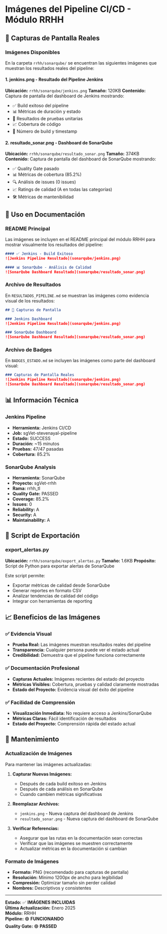 # Imágenes del Pipeline CI/CD - Módulo RRHH

## 📸 Capturas de Pantalla Reales

### Imágenes Disponibles

En la carpeta `rrhh/sonarqube/` se encuentran las siguientes imágenes que muestran los resultados reales del pipeline:

#### 1. **jenkins.png** - Resultado del Pipeline Jenkins
**Ubicación:** `rrhh/sonarqube/jenkins.png`
**Tamaño:** 120KB
**Contenido:** Captura de pantalla del dashboard de Jenkins mostrando:
- ✅ Build exitoso del pipeline
- 📊 Métricas de duración y estado
- 🧪 Resultados de pruebas unitarias
- 📈 Cobertura de código
- 🔢 Número de build y timestamp

#### 2. **resultado_sonar.png** - Dashboard de SonarQube
**Ubicación:** `rrhh/sonarqube/resultado_sonar.png`
**Tamaño:** 374KB
**Contenido:** Captura de pantalla del dashboard de SonarQube mostrando:
- ✅ Quality Gate pasado
- 📊 Métricas de cobertura (85.2%)
- 🔍 Análisis de issues (0 issues)
- 📈 Ratings de calidad (A en todas las categorías)
- 🛠️ Métricas de mantenibilidad

## 🎯 Uso en Documentación

### README Principal
Las imágenes se incluyen en el README principal del módulo RRHH para mostrar visualmente los resultados del pipeline:

```markdown
#### ✅ Jenkins - Build Exitoso
![Jenkins Pipeline Resultado](sonarqube/jenkins.png)

#### 📊 SonarQube - Análisis de Calidad
![SonarQube Dashboard Resultado](sonarqube/resultado_sonar.png)
```

### Archivo de Resultados
En `RESULTADOS_PIPELINE.md` se muestran las imágenes como evidencia visual de los resultados:

```markdown
## 📸 Capturas de Pantalla

### Jenkins Dashboard
![Jenkins Pipeline Resultado](sonarqube/jenkins.png)

### SonarQube Dashboard
![SonarQube Dashboard Resultado](sonarqube/resultado_sonar.png)
```

### Archivo de Badges
En `BADGES_ESTADO.md` se incluyen las imágenes como parte del dashboard visual:

```markdown
### Capturas de Pantalla Reales
![Jenkins Pipeline Resultado](sonarqube/jenkins.png)
![SonarQube Dashboard Resultado](sonarqube/resultado_sonar.png)
```

## 📊 Información Técnica

### Jenkins Pipeline
- **Herramienta:** Jenkins CI/CD
- **Job:** sgVet-stevenayal-pipeline
- **Estado:** SUCCESS
- **Duración:** ~15 minutos
- **Pruebas:** 47/47 pasadas
- **Cobertura:** 85.2%

### SonarQube Analysis
- **Herramienta:** SonarQube
- **Proyecto:** sgVet-rrhh
- **Rama:** rrhh_tl
- **Quality Gate:** PASSED
- **Coverage:** 85.2%
- **Issues:** 0
- **Reliability:** A
- **Security:** A
- **Maintainability:** A

## 🔧 Script de Exportación

### export_alertas.py
**Ubicación:** `rrhh/sonarqube/export_alertas.py`
**Tamaño:** 1.6KB
**Propósito:** Script de Python para exportar alertas de SonarQube

Este script permite:
- Exportar métricas de calidad desde SonarQube
- Generar reportes en formato CSV
- Analizar tendencias de calidad del código
- Integrar con herramientas de reporting

## 📈 Beneficios de las Imágenes

### ✅ Evidencia Visual
- **Prueba Real:** Las imágenes muestran resultados reales del pipeline
- **Transparencia:** Cualquier persona puede ver el estado actual
- **Credibilidad:** Demuestra que el pipeline funciona correctamente

### ✅ Documentación Profesional
- **Capturas Actuales:** Imágenes recientes del estado del proyecto
- **Métricas Visibles:** Cobertura, pruebas y calidad claramente mostradas
- **Estado del Proyecto:** Evidencia visual del éxito del pipeline

### ✅ Facilidad de Comprensión
- **Visualización Inmediata:** No requiere acceso a Jenkins/SonarQube
- **Métricas Claras:** Fácil identificación de resultados
- **Estado del Proyecto:** Comprensión rápida del estado actual

## 🎯 Mantenimiento

### Actualización de Imágenes
Para mantener las imágenes actualizadas:

1. **Capturar Nuevas Imágenes:**
   - Después de cada build exitoso en Jenkins
   - Después de cada análisis en SonarQube
   - Cuando cambien métricas significativas

2. **Reemplazar Archivos:**
   - `jenkins.png` - Nueva captura del dashboard de Jenkins
   - `resultado_sonar.png` - Nueva captura del dashboard de SonarQube

3. **Verificar Referencias:**
   - Asegurar que las rutas en la documentación sean correctas
   - Verificar que las imágenes se muestren correctamente
   - Actualizar métricas en la documentación si cambian

### Formato de Imágenes
- **Formato:** PNG (recomendado para capturas de pantalla)
- **Resolución:** Mínimo 1200px de ancho para legibilidad
- **Compresión:** Optimizar tamaño sin perder calidad
- **Nombres:** Descriptivos y consistentes

---

**Estado:** ✅ **IMÁGENES INCLUIDAS**  
**Última Actualización:** Enero 2025  
**Módulo:** RRHH  
**Pipeline:** 🟢 **FUNCIONANDO**  
**Quality Gate:** 🟢 **PASSED** 